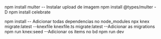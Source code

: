 npm install multer -- Instalar upload de imagem
npm install @types/multer -D
npm install celebrate

npm install -- Adicionar todas dependencias no node_modules
npx knex migrate:latest --knexfile knexfile.ts migrate:latest     --Adicionar as migrations
npm run knex:seed --Adicionar os items no bd
npm run dev